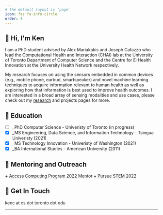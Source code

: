 ```yaml
---
# the default layout is 'page'
icon: fas fa-info-circle
order: 4
---
```


<h2>👋 Hi, I'm Ken</h2>

I am a PhD student advised by Alex Mariakakis and Joseph Cafazzo who lead the Computational Health and Interaction (CHAI) lab at the University of Toronto Department of Computer Science and the Centre for E-Health Innovation at the University Health Network respectively.

My research focuses on using the sensors embedded in common devices (e.g., mobile phone, earbud, smartspeaker) and novel machine learning techniques to acquire information relevant to human health as well as exploring how that information is best used to improve health outcomes. I am interested in a broad array of sensing modalities and use cases, please check out my <a href ="{{ '/research' }}">research</a> and <a> projects</a> pages for more.

<h2>🏫 Education</h2>

+ [ ] _PhD Computer Science - Univeristy of Toronto (in progress)
+ [x] _MS Engineering, Data Science, and Information Technology - Tsingua Univeristy (2021)
+ [x] _MS Technology Innovation - Univeristy of Washington (2021)
+ [x] _BA International Studies - American University (2011)

<h2>🧰 Mentoring and Outreach</h2>
+ <a href = "https://gixnetwork.org/community/outreach-programs/access-computing/">Access Computing Program 2022</a> Mentor 
+ <a href = "https://www.physics.utoronto.ca/physics-at-uoft/outreach/pursue-stem/">Pursue STEM</a> 2022 

<h2>📨 Get In Touch</h2>
kenc at cs dot toronto dot edu

<br>

***